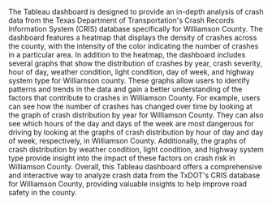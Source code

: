 The Tableau dashboard is designed to provide an in-depth analysis of crash data from the Texas Department of Transportation's Crash Records Information System (CRIS) database specifically for Williamson County. The dashboard features a heatmap that displays the density of crashes across the county, with the intensity of the color indicating the number of crashes in a particular area.
In addition to the heatmap, the dashboard includes several graphs that show the distribution of crashes by year, crash severity, hour of day, weather condition, light condition, day of week, and highway system type for Williamson county. These graphs allow users to identify patterns and trends in the data and gain a better understanding of the factors that contribute to crashes in Williamson County.
For example, users can see how the number of crashes has changed over time by looking at the graph of crash distribution by year for Williamson County. They can also see which hours of the day and days of the week are most dangerous for driving by looking at the graphs of crash distribution by hour of day and day of week, respectively, in Williamson County. Additionally, the graphs of crash distribution by weather condition, light condition, and highway system type provide insight into the impact of these factors on crash risk in Williamson County.
Overall, this Tableau dashboard offers a comprehensive and interactive way to analyze crash data from the TxDOT's CRIS database for Williamson County, providing valuable insights to help improve road safety in the county.
